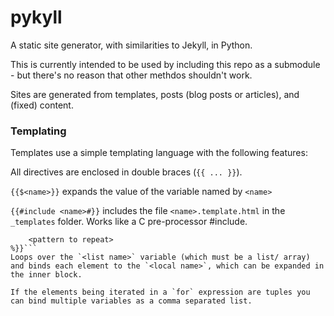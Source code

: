# pykyll
A static site generator, with similarities to Jekyll, in Python.

This is currently intended to be used by including this repo as a submodule - but there's no reason that other methdos shouldn't work.

Sites are generated from templates, posts (blog posts or articles), and (fixed) content.

### Templating

Templates use a simple templating language with the following features:

All directives are enclosed in double braces (`{{ ... }}`).

`{{$<name>}}`
expands the value of the variable named by `<name>`

`{{#include <name>#}}`
includes the file `<name>.template.html` in the `_templates` folder. Works like a C pre-processor #include.

```{{%for <local name> in <list name>:
	<pattern to repeat>
%}}```
Loops over the `<list name>` variable (which must be a list/ array) and binds each element to the `<local name>`, which can be expanded in the inner block.

If the elements being iterated in a `for` expression are tuples you can bind multiple variables as a comma separated list.